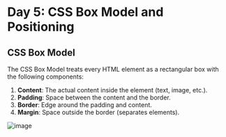 # Day 5: CSS Box Model and Positioning

## CSS Box Model
The CSS Box Model treats every HTML element as a rectangular box with the following components:

1. **Content**: The actual content inside the element (text, image, etc.).
2. **Padding**: Space between the content and the border.
3. **Border**: Edge around the padding and content.
4. **Margin**: Space outside the border (separates elements).

![image](https://github.com/user-attachments/assets/f8d0be13-efc4-4236-ac80-84513d54970d)
